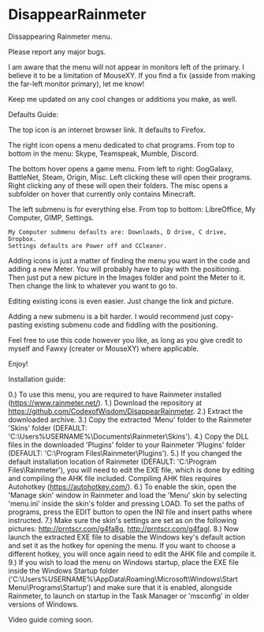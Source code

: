 # DisappearRainmeter
Dissappearing Rainmeter menu.

Please report any major bugs.

I am aware that the menu will not appear in monitors left of the primary. I believe it to be a limitation of MouseXY. If you find a fix (asside from making the far-left monitor primary), let me know!

Keep me updated on any cool changes or additions you make, as well.

Defaults Guide:

The top icon is an internet browser link. It defaults to Firefox.

The right icon opens a menu dedicated to chat programs. From top to bottom in the menu: Skype, Teamspeak, Mumble, Discord.

The bottom hover opens a game menu. From left to right: GogGalaxy, BattleNet, Steam, Origin, Misc. Left clicking these will open their programs. Right clicking any of these will open their folders. The misc opens a subfolder on hover that currently only contains Minecraft.

The left submenu is for everything else. From top to bottom: LibreOffice, My Computer, GIMP, Settings.

    My Computer submenu defaults are: Downloads, D drive, C drive, Dropbox.
    Settings defaults are Power off and CCleaner.
   
Adding icons is just a matter of finding the menu you want in the code and adding a new Meter. You will probably have to play with the positioning. Then just put a new picture in the Images folder and point the Meter to it. Then change the link to whatever you want to go to.

Editing existing icons is even easier. Just change the link and picture.

Adding a new submenu is a bit harder. I would recommend just copy-pasting existing submenu code and fiddling with the positioning.


Feel free to use this code however you like, as long as you give credit to myself and Fawxy (creater or MouseXY) where applicable.

Enjoy!

Installation guide:

0.) To use this menu, you are required to have Rainmeter installed (https://www.rainmeter.net/).
1.) Download the repository at https://github.com/CodexofWisdom/DisappearRainmeter.
2.) Extract the downloaded archive.
3.) Copy the extracted 'Menu' folder to the Rainmeter 'Skins' folder (DEFAULT: 'C:\Users\%USERNAME%\Documents\Rainmeter\Skins').
4.) Copy the DLL files in the downloaded 'Plugins' folder to your Rainmeter 'Plugins' folder (DEFAULT: 'C:\Program Files\Rainmeter\Plugins').
5.) If you changed the default installation location of Rainmeter (DEFAULT: 'C:\Program Files\Rainmeter'), you will need to edit the EXE file, which is done by editing and compiling the AHK file included. Compiling AHK files requires Autohotkey (https://autohotkey.com/).
6.) To enable the skin, open the 'Manage skin' window in Rainmeter and load the 'Menu' skin by selecting 'menu.ini' inside the skin's folder and pressing LOAD. To set the paths of programs, press the EDIT button to open the INI file and insert paths where instructed.
7.) Make sure the skin's settings are set as on the following pictures: http://prntscr.com/g4fa8g, http://prntscr.com/g4fagl.
8.) Now launch the extracted EXE file to disable the Windows key's default action and set it as the hotkey for opening the menu. If you want to choose a different hotkey, you will once again need to edit the AHK file and compile it.
9.) If you wish to load the menu on Windows startup, place the EXE file inside the Windows Startup folder ('C:\Users\%USERNAME%\AppData\Roaming\Microsoft\Windows\Start Menu\Programs\Startup') and make sure that it is enabled, alongside Rainmeter, to launch on startup in the Task Manager or 'msconfig' in older versions of Windows.

Video guide coming soon.